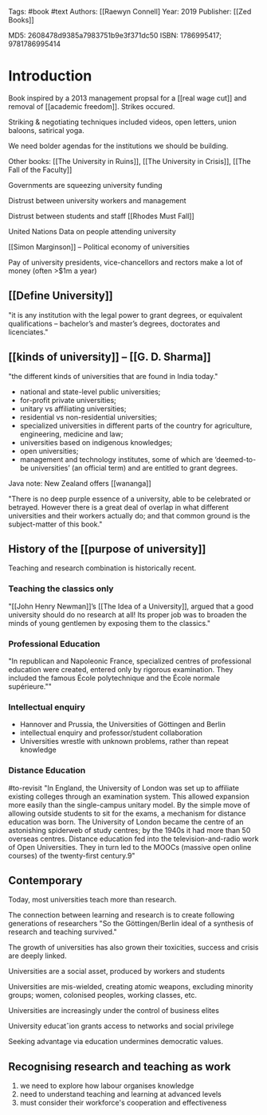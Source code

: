 Tags: #book #text 
Authors: [[Raewyn Connell]
Year: 2019
Publisher: [[Zed Books]]

MD5: 2608478d9385a7983751b9e3f371dc50
ISBN: 1786995417; 9781786995414

# Introduction
Book inspired by a 2013 management propsal for a [[real wage cut]] and removal of [[academic freedom]]. Strikes occured.

Striking & negotiating techniques included videos, open letters, union baloons, satirical yoga.

We need bolder agendas for the institutions we should be building.

Other books: [[The University in Ruins]], [[The University in Crisis]],
[[The Fall of the Faculty]]

Governments are squeezing university funding

Distrust between university workers and management

Distrust between students and staff [[Rhodes Must Fall]]

United Nations Data on people attending university

[[Simon Marginson]] – Political economy of universities

Pay of university presidents, vice-chancellors and rectors make a lot of money (often >$1m a year)

## [[Define University]]
"it is any institution with the legal power to grant degrees, or equivalent qualifications – bachelor’s and master’s degrees, doctorates and licenciates."

## [[kinds of university]] – [[G. D. Sharma]]
"the different kinds of universities that are found in India today."
* national and state-level public universities;
* for-profit private universities; 
* unitary vs affiliating universities; 
* residential vs non-residential universities; 
* specialized universities in different parts of the country for agriculture, engineering, medicine and law; 
* universities based on indigenous knowledges;
* open universities;
* management and technology institutes, some of which are ‘deemed-to-be universities’ (an official term) and are entitled to grant degrees.

Java note: New Zealand offers [[wananga]]

"There is no deep purple essence of a university, able to be celebrated or betrayed. However there is a great deal of overlap in what different universities and their workers actually do; and that common ground is the subject-matter of this book."

## History of the [[purpose of university]]
Teaching and research combination is historically recent.

### Teaching the classics only
"[[John Henry Newman]]’s [[The Idea of a University]], argued that a good university should do no research at all! Its proper job was to broaden the minds of young gentlemen by exposing them to the classics."

### Professional Education
"In republican and Napoleonic France, specialized centres of professional education were created, entered only by rigorous examination. They included the famous École polytechnique and the École normale supérieure.""

### Intellectual enquiry
* Hannover and Prussia, the Universities of Göttingen and Berlin
* intellectual enquiry and  professor/student collaboration
* Universities wrestle with unknown problems, rather than repeat  knowledge

### Distance Education
#to-revisit
"In England, the University of London was set up to affiliate existing colleges through an examination system. This allowed expansion more easily than the single-campus unitary model. By the simple move of allowing outside students to sit for the exams, a mechanism for distance education was born. The University of London became the centre of an astonishing spiderweb of study centres; by the 1940s it had more than 50 overseas centres. Distance education fed into the television-and-radio work of Open Universities. They in turn led to the MOOCs (massive open online courses) of the twenty-first century.9"

## Contemporary
Today, most universities teach more than research.

The connection between learning and research is to create following generations of researchers "So the Göttingen/Berlin ideal of a synthesis of research and teaching survived."

The growth of universities has also grown their toxicities, success and crisis are deeply linked.

Universities are a social asset, produced by workers and students 

Universities are mis-wielded, creating atomic weapons, excluding minority groups; women, colonised peoples, working classes, etc.

Universities are increasingly under the control of business elites

University educatˆion grants access to networks and social privilege

Seeking advantage via education undermines democratic values.


## Recognising research and teaching as work
1. we need to explore how labour organises knowledge
2. need to understand teaching and learning at advanced levels
3. must consider their workforce's cooperation and effectiveness

